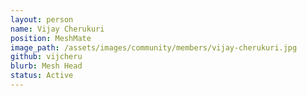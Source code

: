 ```yaml
---
layout: person
name: Vijay Cherukuri
position: MeshMate
image_path: /assets/images/community/members/vijay-cherukuri.jpg
github: vijcheru
blurb: Mesh Head
status: Active
---
```

